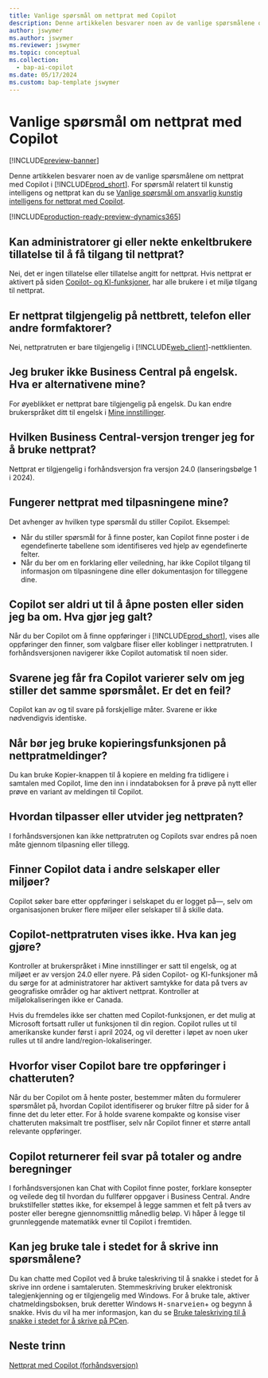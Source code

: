 ```yaml
---
title: Vanlige spørsmål om nettprat med Copilot
description: Denne artikkelen besvarer noen av de vanlige spørsmålene om nettprat med Copilot i Business Central.
author: jswymer
ms.author: jswymer
ms.reviewer: jswymer
ms.topic: conceptual
ms.collection:
  - bap-ai-copilot
ms.date: 05/17/2024
ms.custom: bap-template jswymer
---
```

# <a name="chat-with-copilot-faq"></a>Vanlige spørsmål om nettprat med Copilot

[!INCLUDE[preview-banner](includes/preview-banner.md)]

Denne artikkelen besvarer noen av de vanlige spørsmålene om nettprat med Copilot i [!INCLUDE[prod_short](includes/prod_short.md)]. For spørsmål relatert til kunstig intelligens og nettprat kan du se [Vanlige spørsmål om ansvarlig kunstig intelligens for nettprat med Copilot](faqs-chat-with-copilot.md).

[!INCLUDE[production-ready-preview-dynamics365](includes/production-ready-preview-dynamics365.md)]

## <a name="can-admins-grant-or-deny-permission-to-individual-users-to-get-access-to-chat"></a>Kan administratorer gi eller nekte enkeltbrukere tillatelse til å få tilgang til nettprat?

Nei, det er ingen tillatelse eller tillatelse angitt for nettprat. Hvis nettprat er aktivert på siden [Copilot- og KI-funksjoner](enable-ai.md), har alle brukere i et miljø tilgang til nettprat.
 
## <a name="is-chat-available-on-tablet-phone-or-other-form-factors"></a>Er nettprat tilgjengelig på nettbrett, telefon eller andre formfaktorer?

Nei, nettpratruten er bare tilgjengelig i [!INCLUDE[web_client](includes/web_client.md)]-nettklienten.

## <a name="i-dont-use-business-central-in-english-what-are-my-options"></a>Jeg bruker ikke Business Central på engelsk. Hva er alternativene mine?

For øyeblikket er nettprat bare tilgjengelig på engelsk. Du kan endre brukerspråket ditt til engelsk i [Mine innstillinger](ui-change-basic-settings.md#language).

## <a name="which-business-central-version-do-i-need-to-experience-chat"></a>Hvilken Business Central-versjon trenger jeg for å bruke nettprat?

Nettprat er tilgjengelig i forhåndsversjon fra versjon 24.0 (lanseringsbølge 1 i 2024).

## <a name="does-chat-work-with-my-customizations"></a>Fungerer nettprat med tilpasningene mine?

Det avhenger av hvilken type spørsmål du stiller Copilot. Eksempel:

- Når du stiller spørsmål for å finne poster, kan Copilot finne poster i de egendefinerte tabellene som identifiseres ved hjelp av egendefinerte felter.
- Når du ber om en forklaring eller veiledning, har ikke Copilot tilgang til informasjon om tilpasningene dine eller dokumentasjon for tilleggene dine.

## <a name="copilot-never-seems-to-open-the-record-or-page-i-asked-for-what-am-i-doing-wrong"></a>Copilot ser aldri ut til å åpne posten eller siden jeg ba om. Hva gjør jeg galt?

Når du ber Copilot om å finne oppføringer i [!INCLUDE[prod_short](includes/prod_short.md)], vises alle oppføringer den finner, som valgbare fliser eller koblinger i nettpratruten. I forhåndsversjonen navigerer ikke Copilot automatisk til noen sider.

## <a name="the-answers-i-get-from-copilot-vary-even-though-i-ask-the-same-question-is-it-a-bug"></a>Svarene jeg får fra Copilot varierer selv om jeg stiller det samme spørsmålet. Er det en feil?

Copilot kan av og til svare på forskjellige måter. Svarene er ikke nødvendigvis identiske.

## <a name="when-should-i-use-the-copy-function-on-chat-messages"></a>Når bør jeg bruke kopieringsfunksjonen på nettpratmeldinger?

Du kan bruke Kopier-knappen til å kopiere en melding fra tidligere i samtalen med Copilot, lime den inn i inndataboksen for å prøve på nytt eller prøve en variant av meldingen til Copilot.

## <a name="how-do-i-customize-or-extend-chat"></a>Hvordan tilpasser eller utvider jeg nettpraten?

I forhåndsversjonen kan ikke nettpratruten og Copilots svar endres på noen måte gjennom tilpasning eller tillegg.

## <a name="does-copilot-find-data-in-other-companies-or-environments"></a>Finner Copilot data i andre selskaper eller miljøer?

Copilot søker bare etter oppføringer i selskapet du er logget på&mdash;, selv om organisasjonen bruker flere miljøer eller selskaper til å skille data.

## <a name="the-copilot-chat-pane-doesnt-show-what-can-i-do"></a>Copilot-nettpratruten vises ikke. Hva kan jeg gjøre?

Kontroller at brukerspråket i Mine innstillinger er satt til engelsk, og at miljøet er av versjon 24.0 eller nyere. På siden Copilot- og KI-funksjoner må du sørge for at administratorer har aktivert samtykke for data på tvers av geografiske områder og har aktivert nettprat. Kontroller at miljølokaliseringen ikke er Canada.

Hvis du fremdeles ikke ser chatten med Copilot-funksjonen, er det mulig at Microsoft fortsatt ruller ut funksjonen til din region. Copilot rulles ut til amerikanske kunder først i april 2024, og vil deretter i løpet av noen uker rulles ut til andre land/region-lokaliseringer.

## <a name="why-does-copilot-only-show-three-records-in-the-chat-pane"></a>Hvorfor viser Copilot bare tre oppføringer i chatteruten?

Når du ber Copilot om å hente poster, bestemmer måten du formulerer spørsmålet på, hvordan Copilot identifiserer og bruker filtre på sider for å finne det du leter etter. For å holde svarene kompakte og konsise viser chatteruten maksimalt tre postfliser, selv når Copilot finner et større antall relevante oppføringer.

## <a name="copilot-returns-incorrect-answers-to-totals-and-other-calculations"></a>Copilot returnerer feil svar på totaler og andre beregninger

I forhåndsversjonen kan Chat with Copilot finne poster, forklare konsepter og veilede deg til hvordan du fullfører oppgaver i Business Central. Andre brukstilfeller støttes ikke, for eksempel å legge sammen et felt på tvers av poster eller beregne gjennomsnittlig månedlig beløp. Vi håper å legge til grunnleggende matematikk evner til Copilot i fremtiden.

## <a name="can-i-use-speech-instead-of-typing-my-prompts"></a>Kan jeg bruke tale i stedet for å skrive inn spørsmålene?

Du kan chatte med Copilot ved å bruke taleskriving til å snakke i stedet for å skrive inn ordene i samtaleruten. Stemmeskriving bruker elektronisk talegjenkjenning og er tilgjengelig med Windows. For å bruke tale, aktiver chatmeldingsboksen, bruk deretter Windows <kbd>H-snarveien</kbd>+<kbd></kbd> og begynn å snakke. Hvis du vil ha mer informasjon, kan du se [Bruke taleskriving til å snakke i stedet for å skrive på PCen](https://support.microsoft.com/windows/use-voice-typing-to-talk-instead-of-type-on-your-pc-fec94565-c4bd-329d-e59a-af033fa5689f).

## <a name="next-steps"></a>Neste trinn

[Nettprat med Copilot (forhåndsversjon)](chat-with-copilot.md)
